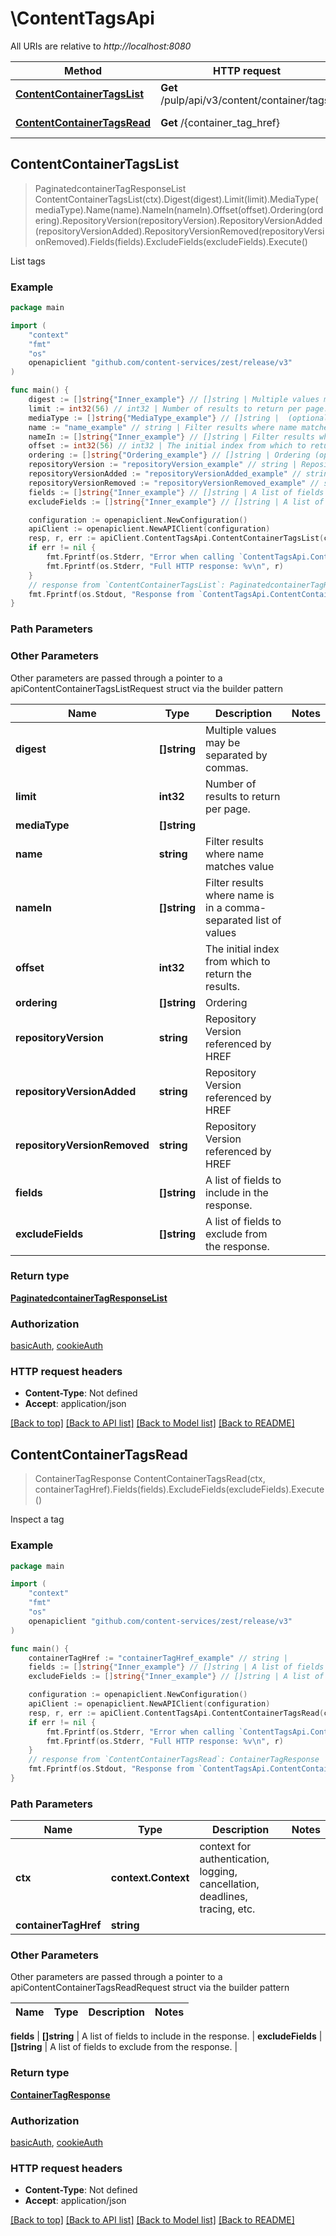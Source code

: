 # \ContentTagsApi

All URIs are relative to *http://localhost:8080*

Method | HTTP request | Description
------------- | ------------- | -------------
[**ContentContainerTagsList**](ContentTagsApi.md#ContentContainerTagsList) | **Get** /pulp/api/v3/content/container/tags/ | List tags
[**ContentContainerTagsRead**](ContentTagsApi.md#ContentContainerTagsRead) | **Get** /{container_tag_href} | Inspect a tag



## ContentContainerTagsList

> PaginatedcontainerTagResponseList ContentContainerTagsList(ctx).Digest(digest).Limit(limit).MediaType(mediaType).Name(name).NameIn(nameIn).Offset(offset).Ordering(ordering).RepositoryVersion(repositoryVersion).RepositoryVersionAdded(repositoryVersionAdded).RepositoryVersionRemoved(repositoryVersionRemoved).Fields(fields).ExcludeFields(excludeFields).Execute()

List tags



### Example

```go
package main

import (
    "context"
    "fmt"
    "os"
    openapiclient "github.com/content-services/zest/release/v3"
)

func main() {
    digest := []string{"Inner_example"} // []string | Multiple values may be separated by commas. (optional)
    limit := int32(56) // int32 | Number of results to return per page. (optional)
    mediaType := []string{"MediaType_example"} // []string |  (optional)
    name := "name_example" // string | Filter results where name matches value (optional)
    nameIn := []string{"Inner_example"} // []string | Filter results where name is in a comma-separated list of values (optional)
    offset := int32(56) // int32 | The initial index from which to return the results. (optional)
    ordering := []string{"Ordering_example"} // []string | Ordering (optional)
    repositoryVersion := "repositoryVersion_example" // string | Repository Version referenced by HREF (optional)
    repositoryVersionAdded := "repositoryVersionAdded_example" // string | Repository Version referenced by HREF (optional)
    repositoryVersionRemoved := "repositoryVersionRemoved_example" // string | Repository Version referenced by HREF (optional)
    fields := []string{"Inner_example"} // []string | A list of fields to include in the response. (optional)
    excludeFields := []string{"Inner_example"} // []string | A list of fields to exclude from the response. (optional)

    configuration := openapiclient.NewConfiguration()
    apiClient := openapiclient.NewAPIClient(configuration)
    resp, r, err := apiClient.ContentTagsApi.ContentContainerTagsList(context.Background()).Digest(digest).Limit(limit).MediaType(mediaType).Name(name).NameIn(nameIn).Offset(offset).Ordering(ordering).RepositoryVersion(repositoryVersion).RepositoryVersionAdded(repositoryVersionAdded).RepositoryVersionRemoved(repositoryVersionRemoved).Fields(fields).ExcludeFields(excludeFields).Execute()
    if err != nil {
        fmt.Fprintf(os.Stderr, "Error when calling `ContentTagsApi.ContentContainerTagsList``: %v\n", err)
        fmt.Fprintf(os.Stderr, "Full HTTP response: %v\n", r)
    }
    // response from `ContentContainerTagsList`: PaginatedcontainerTagResponseList
    fmt.Fprintf(os.Stdout, "Response from `ContentTagsApi.ContentContainerTagsList`: %v\n", resp)
}
```

### Path Parameters



### Other Parameters

Other parameters are passed through a pointer to a apiContentContainerTagsListRequest struct via the builder pattern


Name | Type | Description  | Notes
------------- | ------------- | ------------- | -------------
 **digest** | **[]string** | Multiple values may be separated by commas. | 
 **limit** | **int32** | Number of results to return per page. | 
 **mediaType** | **[]string** |  | 
 **name** | **string** | Filter results where name matches value | 
 **nameIn** | **[]string** | Filter results where name is in a comma-separated list of values | 
 **offset** | **int32** | The initial index from which to return the results. | 
 **ordering** | **[]string** | Ordering | 
 **repositoryVersion** | **string** | Repository Version referenced by HREF | 
 **repositoryVersionAdded** | **string** | Repository Version referenced by HREF | 
 **repositoryVersionRemoved** | **string** | Repository Version referenced by HREF | 
 **fields** | **[]string** | A list of fields to include in the response. | 
 **excludeFields** | **[]string** | A list of fields to exclude from the response. | 

### Return type

[**PaginatedcontainerTagResponseList**](PaginatedcontainerTagResponseList.md)

### Authorization

[basicAuth](../README.md#basicAuth), [cookieAuth](../README.md#cookieAuth)

### HTTP request headers

- **Content-Type**: Not defined
- **Accept**: application/json

[[Back to top]](#) [[Back to API list]](../README.md#documentation-for-api-endpoints)
[[Back to Model list]](../README.md#documentation-for-models)
[[Back to README]](../README.md)


## ContentContainerTagsRead

> ContainerTagResponse ContentContainerTagsRead(ctx, containerTagHref).Fields(fields).ExcludeFields(excludeFields).Execute()

Inspect a tag



### Example

```go
package main

import (
    "context"
    "fmt"
    "os"
    openapiclient "github.com/content-services/zest/release/v3"
)

func main() {
    containerTagHref := "containerTagHref_example" // string | 
    fields := []string{"Inner_example"} // []string | A list of fields to include in the response. (optional)
    excludeFields := []string{"Inner_example"} // []string | A list of fields to exclude from the response. (optional)

    configuration := openapiclient.NewConfiguration()
    apiClient := openapiclient.NewAPIClient(configuration)
    resp, r, err := apiClient.ContentTagsApi.ContentContainerTagsRead(context.Background(), containerTagHref).Fields(fields).ExcludeFields(excludeFields).Execute()
    if err != nil {
        fmt.Fprintf(os.Stderr, "Error when calling `ContentTagsApi.ContentContainerTagsRead``: %v\n", err)
        fmt.Fprintf(os.Stderr, "Full HTTP response: %v\n", r)
    }
    // response from `ContentContainerTagsRead`: ContainerTagResponse
    fmt.Fprintf(os.Stdout, "Response from `ContentTagsApi.ContentContainerTagsRead`: %v\n", resp)
}
```

### Path Parameters


Name | Type | Description  | Notes
------------- | ------------- | ------------- | -------------
**ctx** | **context.Context** | context for authentication, logging, cancellation, deadlines, tracing, etc.
**containerTagHref** | **string** |  | 

### Other Parameters

Other parameters are passed through a pointer to a apiContentContainerTagsReadRequest struct via the builder pattern


Name | Type | Description  | Notes
------------- | ------------- | ------------- | -------------

 **fields** | **[]string** | A list of fields to include in the response. | 
 **excludeFields** | **[]string** | A list of fields to exclude from the response. | 

### Return type

[**ContainerTagResponse**](ContainerTagResponse.md)

### Authorization

[basicAuth](../README.md#basicAuth), [cookieAuth](../README.md#cookieAuth)

### HTTP request headers

- **Content-Type**: Not defined
- **Accept**: application/json

[[Back to top]](#) [[Back to API list]](../README.md#documentation-for-api-endpoints)
[[Back to Model list]](../README.md#documentation-for-models)
[[Back to README]](../README.md)

